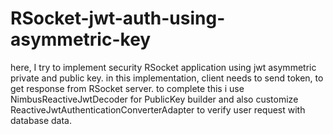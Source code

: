# RSocket-jwt-auth-using-asymmetric-key
here, I try to implement security RSocket application using jwt asymmetric private and public key.
in this implementation, client needs to send token, to get response from RSocket server.
to complete this i use NimbusReactiveJwtDecoder for PublicKey builder and also customize ReactiveJwtAuthenticationConverterAdapter 
to verify user request with database data.
